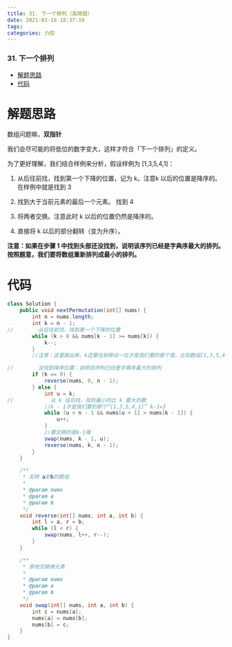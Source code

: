 ```yaml
---
title: 31. 下一个排列（高频题）
date: 2021-03-16 18:37:19
tags: 
categories: 力扣
---
```


<!--more-->

### 31\. 下一个排列

- [解题思路](#_2)
- [代码](#_23)

# 解题思路

数组问题嘛，**双指针**

我们会尽可能的将低位的数字变大，这样才符合「下一个排列」的定义。

为了更好理解，我们结合样例来分析，假设样例为 \[1,3,5,4,1\]：

1.  从后往前找，找到第一个下降的位置，记为 k。注意k 以后的位置是降序的。 在样例中就是找到 3

2.  找到大于当前元素的最后一个元素。 找到 4

3.  将两者交换。注意此时 k 以后的位置仍然是降序的。

4.  直接将 k 以后的部分翻转（变为升序）。

**注意：如果在步骤 1 中找到头部还没找到，说明该序列已经是字典序最大的排列。按照题意，我们要将数组重新排列成最小的排列。**

# 代码

```java
class Solution {
    public void nextPermutation(int[] nums) {
        int n = nums.length;
        int k = n - 1;
//        从后往前找，找到第一个下降的位置
        while (k > 0 && nums[k - 1] >= nums[k]) {
            k--;
        }
        //注意：这里跳出来，k还要往前移动一位才是我们要的那个值，比如数组[1,3,5,4,1]，到这里k=5

//        没找到降序位置：说明该序列已经是字典序最大的排列
        if (k == 0) {
            reverse(nums, 0, n - 1);
        } else {
            int u = k;
//            从 k 往后找，找到最小的比 k 要大的数
            //k - 1才是我们要的那个“[1,3,5,4,1]” k-1=3
            while (u < n - 1 && nums[u + 1] > nums[k - 1]) {
                u++;
            }
            //要交换的是k-1哦
            swap(nums, k - 1, u);
            reverse(nums, k, n - 1);
        }
    }

    /**
     * 反转 a到b的数组
     *
     * @param nums
     * @param a
     * @param b
     */
    void reverse(int[] nums, int a, int b) {
        int l = a, r = b;
        while (l < r) {
            swap(nums, l++, r--);
        }
    }

    /**
     * 原地交换俩元素
     *
     * @param nums
     * @param a
     * @param b
     */
    void swap(int[] nums, int a, int b) {
        int c = nums[a];
        nums[a] = nums[b];
        nums[b] = c;
    }
}
```
